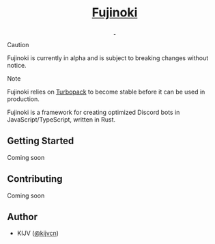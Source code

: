 <p align="center">
  <a href="https://jujutsu.studio/fujinoki">
    <h1 align="center">Fujinoki</h1>
  </a>
</p>

<p align="center">
  <a aria-label="NPM version" href="https://www.npmjs.com/package/fujinoki">
    <img alt="" src="https://img.shields.io/npm/v/fujinoki.svg?style=for-the-badge&labelColor=000000">
  </a>
  <a aria-label="License" href="https://github.com/vercel/turbo/blob/main/LICENSE">
    <img alt="" src="https://img.shields.io/npm/l/fujinoki.svg?style=for-the-badge&labelColor=000000&color=">
  </a>
</p>

> [!CAUTION]
> Fujinoki is currently in alpha and is subject to breaking changes without notice.

> [!NOTE]
> Fujinoki relies on [Turbopack](https://turbo.build/pack) to become stable before it can be used in production.

Fujinoki is a framework for creating optimized Discord bots in JavaScript/TypeScript, written in Rust.

## Getting Started

<!-- Visit https://jujutsu.studio/fujinoki/docs to get started with Fujinoki. -->

Coming soon

## Contributing

Coming soon

## Author

- KIJV ([@kijvcn](https://twitter.com/kijvcn))
